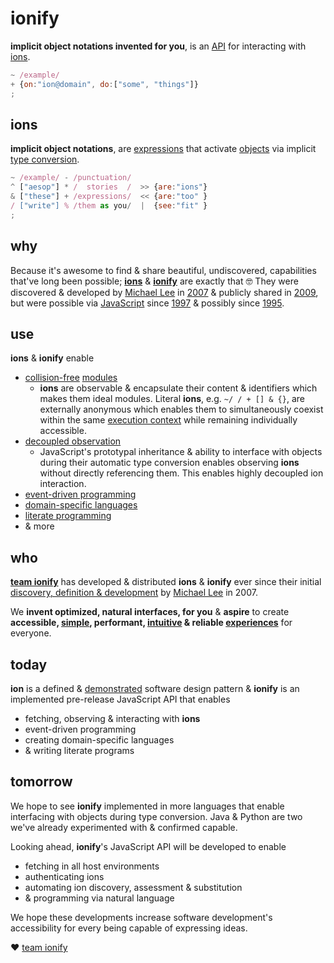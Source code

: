 # ionify

**implicit object notations invented for you**, is an [API](https://en.wikipedia.org/wiki/API) for interacting with [ions](https://github.com/ionify/ionify/blob/public/info/ion.md).

```javascript
~ /example/
+ {on:"ion@domain", do:["some", "things"]}
;
```

## ions

**implicit object notations**, are [expressions](https://en.wikipedia.org/wiki/Expression_(computer_science)) that activate [objects](https://en.wikipedia.org/wiki/Object_(computer_science)) via implicit [type conversion](https://en.wikipedia.org/wiki/Type_conversion).

```javascript
~ /example/ - /punctuation/
^ ["aesop"] * /  stories  /  >> {are:"ions"}
& ["these"] + /expressions/  << {are:"too" }
/ ["write"] % /them as you/  |  {see:"fit" }
;
```


## why

Because it's awesome to find & share beautiful, undiscovered, capabilities that've long been possible; **[ions](https://github.com/ionify/ionify/blob/public/info/ion.md)** & **[ionify](https://github.com/ionify/ionify/)** are exactly that 🤓 They were discovered & developed by [Michael Lee](http://twitter.com/iskitz) in [2007](https://github.com/ionify/ionify/blob/public/info/story.md) & publicly shared in [2009](http://www.slideshare.net/iskitz/using-jsonxd-for-crossdomain-json-exchange), but were possible via [JavaScript](https://en.wikipedia.org/wiki/JavaScript) since [1997](http://www.ecma-international.org/publications/files/ECMA-ST-ARCH/ECMA-262,%201st%20edition,%20June%201997.pdf) & possibly since [1995](https://web.archive.org/web/20070916144913/http://wp.netscape.com/newsref/pr/newsrelease67.html).


## use

**ions** & **ionify** enable

+ [collision-free](https://en.wikipedia.org/wiki/Name_collision) [modules](https://en.wikipedia.org/wiki/Modular_programming)
    + **ions** are observable & encapsulate their content & identifiers which makes them ideal modules. Literal **ions**, e.g. `~/ / + [] & {}`, are externally anonymous which enables them to simultaneously coexist within the same [execution context](http://www.ecma-international.org/ecma-262/6.0/index.html#sec-execution-contexts) while remaining individually accessible.
+ [decoupled observation](https://en.wikipedia.org/wiki/Observer_pattern)
    + JavaScript's prototypal inheritance & ability to interface with objects during their automatic type conversion enables observing **ions** without directly referencing them. This enables highly decoupled ion interaction.
+ [event-driven programming](https://en.wikipedia.org/wiki/Event-driven_programming)
+ [domain-specific languages](https://en.wikipedia.org/wiki/Domain-specific_language)
+ [literate programming](https://en.wikipedia.org/wiki/Literate_programming)
+ & more


## who

**[team ionify](https://github.com/orgs/ionify/people)** has developed & distributed **ions** & **ionify** ever since their initial [discovery, definition & development](https://github.com/ionify/ionify/blob/public/info/story.md) by [Michael Lee](http://twitter.com/iskitz) in 2007.

We **invent optimized, natural interfaces, for you** & **aspire** to create **accessible, [simple](https://rawgit.com/ionified/anemojii-ions.iskitz.net/public/), performant, [intuitive](https://github.com/ionified/jeni-ions.iskitz.net/blob/public/jeni.play.js) & reliable [experiences](http://ionified.net)**
for everyone.


## today

**ion** is a defined & [demonstrated](http://ionified.net/) software design pattern & **ionify** is an implemented pre-release JavaScript API that enables

+ fetching, observing & interacting with **ions**
+ event-driven programming
+ creating domain-specific languages
+ & writing literate programs


## tomorrow

We hope to see **ionify** implemented in more languages that enable interfacing with objects during type conversion. Java & Python are two we've already experimented with & confirmed capable.

Looking ahead, **ionify**'s JavaScript API will be developed to enable

+ fetching in all host environments
+ authenticating ions
+ automating ion discovery, assessment & substitution
+ & programming via natural language

We hope these developments increase software development's accessibility for every being capable of expressing ideas.

❤️ [team ionify](https://github.com/orgs/ionify/people)